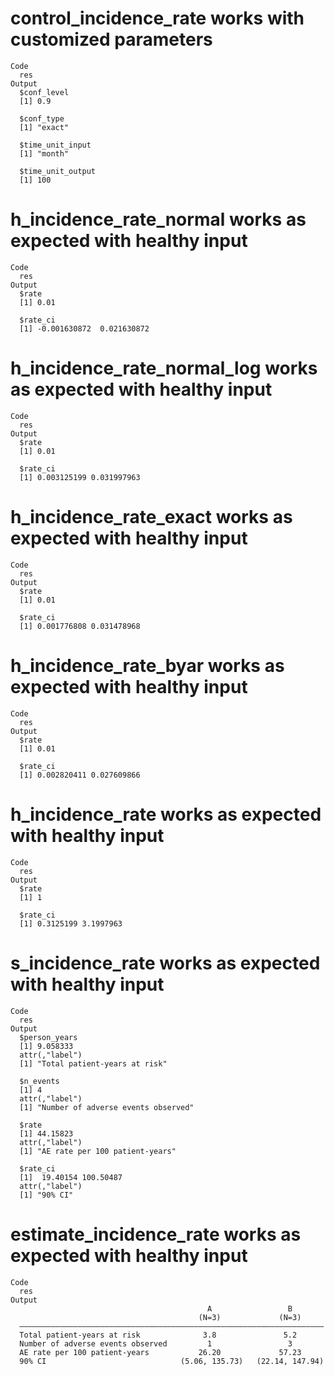 # control_incidence_rate works with customized parameters

    Code
      res
    Output
      $conf_level
      [1] 0.9
      
      $conf_type
      [1] "exact"
      
      $time_unit_input
      [1] "month"
      
      $time_unit_output
      [1] 100
      

# h_incidence_rate_normal works as expected with healthy input

    Code
      res
    Output
      $rate
      [1] 0.01
      
      $rate_ci
      [1] -0.001630872  0.021630872
      

# h_incidence_rate_normal_log works as expected with healthy input

    Code
      res
    Output
      $rate
      [1] 0.01
      
      $rate_ci
      [1] 0.003125199 0.031997963
      

# h_incidence_rate_exact works as expected with healthy input

    Code
      res
    Output
      $rate
      [1] 0.01
      
      $rate_ci
      [1] 0.001776808 0.031478968
      

# h_incidence_rate_byar works as expected with healthy input

    Code
      res
    Output
      $rate
      [1] 0.01
      
      $rate_ci
      [1] 0.002820411 0.027609866
      

# h_incidence_rate works as expected with healthy input

    Code
      res
    Output
      $rate
      [1] 1
      
      $rate_ci
      [1] 0.3125199 3.1997963
      

# s_incidence_rate works as expected with healthy input

    Code
      res
    Output
      $person_years
      [1] 9.058333
      attr(,"label")
      [1] "Total patient-years at risk"
      
      $n_events
      [1] 4
      attr(,"label")
      [1] "Number of adverse events observed"
      
      $rate
      [1] 44.15823
      attr(,"label")
      [1] "AE rate per 100 patient-years"
      
      $rate_ci
      [1]  19.40154 100.50487
      attr(,"label")
      [1] "90% CI"
      

# estimate_incidence_rate works as expected with healthy input

    Code
      res
    Output
                                                A                 B       
                                              (N=3)             (N=3)     
      ————————————————————————————————————————————————————————————————————
      Total patient-years at risk              3.8               5.2      
      Number of adverse events observed         1                 3       
      AE rate per 100 patient-years           26.20             57.23     
      90% CI                              (5.06, 135.73)   (22.14, 147.94)


